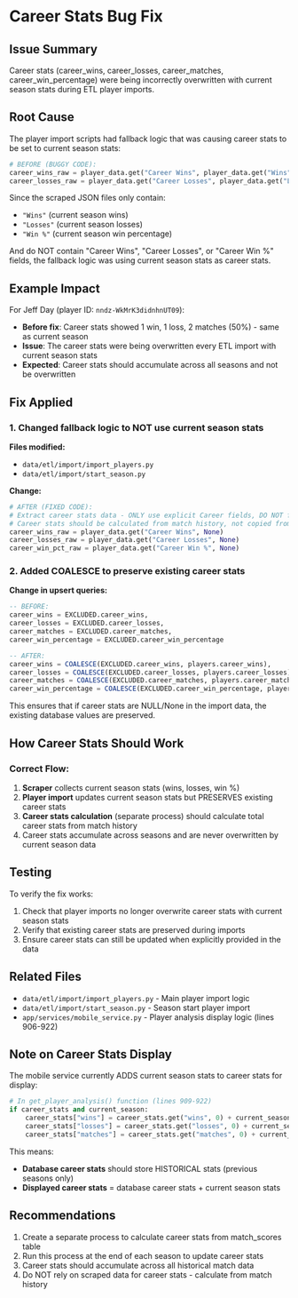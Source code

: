# Career Stats Bug Fix

## Issue Summary
Career stats (career_wins, career_losses, career_matches, career_win_percentage) were being incorrectly overwritten with current season stats during ETL player imports.

## Root Cause
The player import scripts had fallback logic that was causing career stats to be set to current season stats:

```python
# BEFORE (BUGGY CODE):
career_wins_raw = player_data.get("Career Wins", player_data.get("Wins", "0"))
career_losses_raw = player_data.get("Career Losses", player_data.get("Losses", "0"))
```

Since the scraped JSON files only contain:
- `"Wins"` (current season wins)
- `"Losses"` (current season losses)
- `"Win %"` (current season win percentage)

And do NOT contain "Career Wins", "Career Losses", or "Career Win %" fields, the fallback logic was using current season stats as career stats.

## Example Impact
For Jeff Day (player ID: `nndz-WkMrK3didnhnUT09`):
- **Before fix**: Career stats showed 1 win, 1 loss, 2 matches (50%) - same as current season
- **Issue**: The career stats were being overwritten every ETL import with current season stats
- **Expected**: Career stats should accumulate across all seasons and not be overwritten

## Fix Applied

### 1. Changed fallback logic to NOT use current season stats
**Files modified:**
- `data/etl/import/import_players.py`
- `data/etl/import/start_season.py`

**Change:**
```python
# AFTER (FIXED CODE):
# Extract career stats data - ONLY use explicit Career fields, DO NOT fall back to current season
# Career stats should be calculated from match history, not copied from current season stats
career_wins_raw = player_data.get("Career Wins", None)
career_losses_raw = player_data.get("Career Losses", None)
career_win_pct_raw = player_data.get("Career Win %", None)
```

### 2. Added COALESCE to preserve existing career stats
**Change in upsert queries:**
```sql
-- BEFORE:
career_wins = EXCLUDED.career_wins,
career_losses = EXCLUDED.career_losses,
career_matches = EXCLUDED.career_matches,
career_win_percentage = EXCLUDED.career_win_percentage

-- AFTER:
career_wins = COALESCE(EXCLUDED.career_wins, players.career_wins),
career_losses = COALESCE(EXCLUDED.career_losses, players.career_losses),
career_matches = COALESCE(EXCLUDED.career_matches, players.career_matches),
career_win_percentage = COALESCE(EXCLUDED.career_win_percentage, players.career_win_percentage)
```

This ensures that if career stats are NULL/None in the import data, the existing database values are preserved.

## How Career Stats Should Work

### Correct Flow:
1. **Scraper** collects current season stats (wins, losses, win %)
2. **Player import** updates current season stats but PRESERVES existing career stats
3. **Career stats calculation** (separate process) should calculate total career stats from match history
4. Career stats accumulate across seasons and are never overwritten by current season data

## Testing
To verify the fix works:

1. Check that player imports no longer overwrite career stats with current season stats
2. Verify that existing career stats are preserved during imports
3. Ensure career stats can still be updated when explicitly provided in the data

## Related Files
- `data/etl/import/import_players.py` - Main player import logic
- `data/etl/import/start_season.py` - Season start player import
- `app/services/mobile_service.py` - Player analysis display logic (lines 906-922)

## Note on Career Stats Display
The mobile service currently ADDS current season stats to career stats for display:

```python
# In get_player_analysis() function (lines 909-922)
if career_stats and current_season:
    career_stats["wins"] = career_stats.get("wins", 0) + current_season.get("wins", 0)
    career_stats["losses"] = career_stats.get("losses", 0) + current_season.get("losses", 0)
    career_stats["matches"] = career_stats.get("matches", 0) + current_season.get("matches", 0)
```

This means:
- **Database career stats** should store HISTORICAL stats (previous seasons only)
- **Displayed career stats** = database career stats + current season stats

## Recommendations
1. Create a separate process to calculate career stats from match_scores table
2. Run this process at the end of each season to update career stats
3. Career stats should accumulate across all historical match data
4. Do NOT rely on scraped data for career stats - calculate from match history

